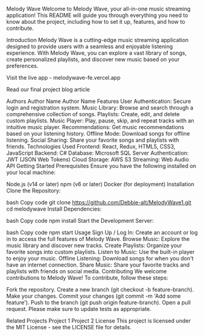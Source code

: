 Melody Wave
Welcome to Melody Wave, your all-in-one music streaming application! This README will guide you through everything you need to know about the project, including how to set it up, features, and how to contribute.

Introduction
Melody Wave is a cutting-edge music streaming application designed to provide users with a seamless and enjoyable listening experience. With Melody Wave, you can explore a vast library of songs, create personalized playlists, and discover new music based on your preferences.

Visit the live app - melodywave-fe.vercel.app

Read our final project blog article

Authors
Author Name
Author Name
Features
User Authentication: Secure login and registration system.
Music Library: Browse and search through a comprehensive collection of songs.
Playlists: Create, edit, and delete custom playlists.
Music Player: Play, pause, skip, and repeat tracks with an intuitive music player.
Recommendations: Get music recommendations based on your listening history.
Offline Mode: Download songs for offline listening.
Social Sharing: Share your favorite songs and playlists with friends.
Technologies Used
Frontend: React, Redux, HTML5, CSS3, JavaScript
Backend: C#
Database: Microsoft SQL Server
Authentication: JWT (JSON Web Tokens)
Cloud Storage: AWS S3
Streaming: Web Audio API
Getting Started
Prerequisites
Ensure you have the following installed on your local machine:

Node.js (v14 or later)
npm (v6 or later)
Docker (for deployment)
Installation
Clone the Repository:

bash
Copy code
git clone https://github.com/Debbie-alt/MelodyWave1.git
cd melodywave
Install Dependencies:

bash
Copy code
npm install
Start the Development Server:

bash
Copy code
npm start
Usage
Sign Up / Log In: Create an account or log in to access the full features of Melody Wave.
Browse Music: Explore the music library and discover new tracks.
Create Playlists: Organize your favorite songs into custom playlists.
Listen to Music: Use the built-in player to enjoy your music.
Offline Listening: Download songs for when you don't have an internet connection.
Share Music: Share your favorite tracks and playlists with friends on social media.
Contributing
We welcome contributions to Melody Wave! To contribute, follow these steps:

Fork the repository.
Create a new branch (git checkout -b feature-branch).
Make your changes.
Commit your changes (git commit -m 'Add some feature').
Push to the branch (git push origin feature-branch).
Open a pull request.
Please make sure to update tests as appropriate.

Related Projects
Project 1
Project 2
License
This project is licensed under the MIT License - see the LICENSE file for details.






